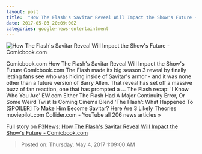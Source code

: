 ```yaml
---
layout: post
title:  "How The Flash's Savitar Reveal Will Impact the Show's Future - Comicbook.com"
date: 2017-05-03 20:09:00Z
categories: google-news-entertaintment
---
```


![How The Flash's Savitar Reveal Will Impact the Show's Future - Comicbook.com](http://media.comicbook.com/2017/05/flash-savitar-header-994427-640x320.jpg)

Comicbook.com How The Flash's Savitar Reveal Will Impact the Show's Future Comicbook.com The Flash made its big season 3 reveal by finally letting fans see who was hiding inside of Savitar's armor - and it was none other than a future version of Barry Allen. That reveal has set off a massive buzz of fan reaction, one that has prompted a ... The Flash recap: 'I Know Who You Are' EW.com Either The Flash Had A Major Continuity Error, Or Some Weird Twist Is Coming Cinema Blend 'The Flash': What Happened To [SPOILER] To Make Him Become Savitar? Here Are 3 Likely Theories moviepilot.com Collider.com - YouTube all 206 news articles »


Full story on F3News: [How The Flash's Savitar Reveal Will Impact the Show's Future - Comicbook.com](http://www.f3nws.com/n/KKCCDG)

> Posted on: Thursday, May 4, 2017 1:09:00 AM
